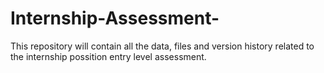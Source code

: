 # Internship-Assessment-
This repository will contain all the data, files and version history related to the internship possition entry level assessment.
